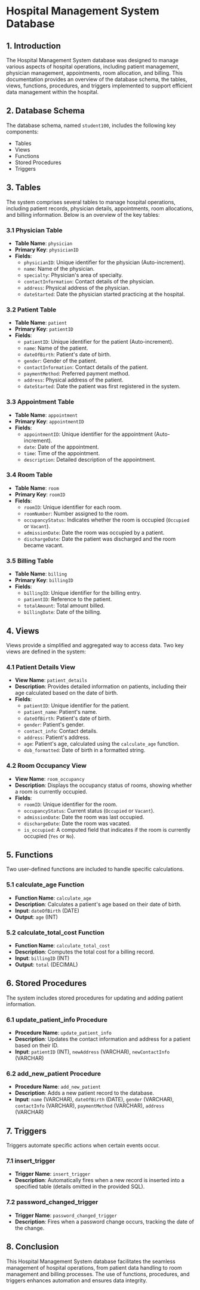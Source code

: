 
# Hospital Management System Database

## 1. **Introduction**
The Hospital Management System database was designed to manage various aspects of hospital operations, including patient management, physician management, appointments, room allocation, and billing. This documentation provides an overview of the database schema, the tables, views, functions, procedures, and triggers implemented to support efficient data management within the hospital.

## 2. **Database Schema**
The database schema, named `student100`, includes the following key components:
- Tables
- Views
- Functions
- Stored Procedures
- Triggers

## 3. **Tables**
The system comprises several tables to manage hospital operations, including patient records, physician details, appointments, room allocations, and billing information. Below is an overview of the key tables:

### 3.1 **Physician Table**
- **Table Name**: `physician`
- **Primary Key**: `physicianID`
- **Fields**:
  - `physicianID`: Unique identifier for the physician (Auto-increment).
  - `name`: Name of the physician.
  - `specialty`: Physician's area of specialty.
  - `contactInformation`: Contact details of the physician.
  - `address`: Physical address of the physician.
  - `dateStarted`: Date the physician started practicing at the hospital.

### 3.2 **Patient Table**
- **Table Name**: `patient`
- **Primary Key**: `patientID`
- **Fields**:
  - `patientID`: Unique identifier for the patient (Auto-increment).
  - `name`: Name of the patient.
  - `dateOfBirth`: Patient's date of birth.
  - `gender`: Gender of the patient.
  - `contactInformation`: Contact details of the patient.
  - `paymentMethod`: Preferred payment method.
  - `address`: Physical address of the patient.
  - `dateStarted`: Date the patient was first registered in the system.

### 3.3 **Appointment Table**
- **Table Name**: `appointment`
- **Primary Key**: `appointmentID`
- **Fields**:
  - `appointmentID`: Unique identifier for the appointment (Auto-increment).
  - `date`: Date of the appointment.
  - `time`: Time of the appointment.
  - `description`: Detailed description of the appointment.

### 3.4 **Room Table**
- **Table Name**: `room`
- **Primary Key**: `roomID`
- **Fields**:
  - `roomID`: Unique identifier for each room.
  - `roomNumber`: Number assigned to the room.
  - `occupancyStatus`: Indicates whether the room is occupied (`Occupied` or `Vacant`).
  - `admissionDate`: Date the room was occupied by a patient.
  - `dischargeDate`: Date the patient was discharged and the room became vacant.

### 3.5 **Billing Table**
- **Table Name**: `billing`
- **Primary Key**: `billingID`
- **Fields**:
  - `billingID`: Unique identifier for the billing entry.
  - `patientID`: Reference to the patient.
  - `totalAmount`: Total amount billed.
  - `billingDate`: Date of the billing.

## 4. **Views**
Views provide a simplified and aggregated way to access data. Two key views are defined in the system:

### 4.1 **Patient Details View**
- **View Name**: `patient_details`
- **Description**: Provides detailed information on patients, including their age calculated based on the date of birth.
- **Fields**:
  - `patientID`: Unique identifier for the patient.
  - `patient_name`: Patient's name.
  - `dateOfBirth`: Patient's date of birth.
  - `gender`: Patient's gender.
  - `contact_info`: Contact details.
  - `address`: Patient's address.
  - `age`: Patient's age, calculated using the `calculate_age` function.
  - `dob_formatted`: Date of birth in a formatted string.

### 4.2 **Room Occupancy View**
- **View Name**: `room_occupancy`
- **Description**: Displays the occupancy status of rooms, showing whether a room is currently occupied.
- **Fields**:
  - `roomID`: Unique identifier for the room.
  - `occupancyStatus`: Current status (`Occupied` or `Vacant`).
  - `admissionDate`: Date the room was last occupied.
  - `dischargeDate`: Date the room was vacated.
  - `is_occupied`: A computed field that indicates if the room is currently occupied (`Yes` or `No`).

## 5. **Functions**
Two user-defined functions are included to handle specific calculations.

### 5.1 **calculate_age Function**
- **Function Name**: `calculate_age`
- **Description**: Calculates a patient's age based on their date of birth.
- **Input**: `dateOfBirth` (DATE)
- **Output**: `age` (INT)

### 5.2 **calculate_total_cost Function**
- **Function Name**: `calculate_total_cost`
- **Description**: Computes the total cost for a billing record.
- **Input**: `billingID` (INT)
- **Output**: `total` (DECIMAL)

## 6. **Stored Procedures**
The system includes stored procedures for updating and adding patient information.

### 6.1 **update_patient_info Procedure**
- **Procedure Name**: `update_patient_info`
- **Description**: Updates the contact information and address for a patient based on their ID.
- **Input**: `patientID` (INT), `newAddress` (VARCHAR), `newContactInfo` (VARCHAR)

### 6.2 **add_new_patient Procedure**
- **Procedure Name**: `add_new_patient`
- **Description**: Adds a new patient record to the database.
- **Input**: `name` (VARCHAR), `dateOfBirth` (DATE), `gender` (VARCHAR), `contactInfo` (VARCHAR), `paymentMethod` (VARCHAR), `address` (VARCHAR)

## 7. **Triggers**
Triggers automate specific actions when certain events occur.

### 7.1 **insert_trigger**
- **Trigger Name**: `insert_trigger`
- **Description**: Automatically fires when a new record is inserted into a specified table (details omitted in the provided SQL).

### 7.2 **password_changed_trigger**
- **Trigger Name**: `password_changed_trigger`
- **Description**: Fires when a password change occurs, tracking the date of the change.

## 8. **Conclusion**
This Hospital Management System database facilitates the seamless management of hospital operations, from patient data handling to room management and billing processes. The use of functions, procedures, and triggers enhances automation and ensures data integrity.
